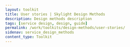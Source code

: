 ```yaml
---
layout: toolkit
title: User stories | Skylight Design Methods
description: Design methods description
tags: [service design, design, guide]
permalink: /work/toolkits/design-methods/user-stories/
sidenav: service_design_methods
content_type: Toolkit
---
```


